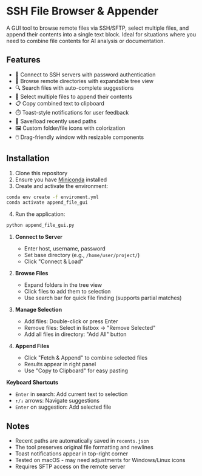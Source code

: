 # SSH File Browser & Appender

A GUI tool to browse remote files via SSH/SFTP, select multiple files, and append their contents into a single text block. Ideal for situations where you need to combine file contents for AI analysis or documentation.

## Features

-   📁 Connect to SSH servers with password authentication
-   🌳 Browse remote directories with expandable tree view
-   🔍 Search files with auto-complete suggestions
-   📝 Select multiple files to append their contents
-   📋 Copy combined text to clipboard
-   ⏱️ Toast-style notifications for user feedback
-   📌 Save/load recently used paths
-   🖼️ Custom folder/file icons with colorization
-   🖱️ Drag-friendly window with resizable components

## Installation

1. Clone this repository
2. Ensure you have [Miniconda](https://docs.conda.io/en/latest/miniconda.html) installed
3. Create and activate the environment:

```bash
conda env create -f enviroment.yml
conda activate append_file_gui
```

4. Run the application:

```bash
python append_file_gui.py
```

1. **Connect to Server**

    - Enter host, username, password
    - Set base directory (e.g., `/home/user/project/`)
    - Click "Connect & Load"

2. **Browse Files**

    - Expand folders in the tree view
    - Click files to add them to selection
    - Use search bar for quick file finding (supports partial matches)

3. **Manage Selection**

    - Add files: Double-click or press Enter
    - Remove files: Select in listbox → "Remove Selected"
    - Add all files in directory: "Add All" button

4. **Append Files**
    - Click "Fetch & Append" to combine selected files
    - Results appear in right panel
    - Use "Copy to Clipboard" for easy pasting

**Keyboard Shortcuts**

-   `Enter` in search: Add current text to selection
-   `↑/↓` arrows: Navigate suggestions
-   `Enter` on suggestion: Add selected file

## Notes

-   Recent paths are automatically saved in `recents.json`
-   The tool preserves original file formatting and newlines
-   Toast notifications appear in top-right corner
-   Tested on macOS - may need adjustments for Windows/Linux icons
-   Requires SFTP access on the remote server
